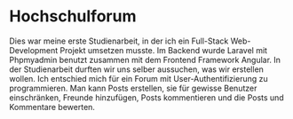 # Hochschulforum
Dies war meine erste Studienarbeit, in der ich ein Full-Stack Web-Development Projekt umsetzen musste. Im Backend wurde Laravel mit Phpmyadmin benutzt zusammen mit dem Frontend Framework Angular. In der Studienarbeit durften wir uns selber aussuchen, was wir erstellen wollen. Ich entschied mich für ein Forum mit User-Authentifizierung zu programmieren. Man kann Posts erstellen, sie für gewisse Benutzer einschränken, Freunde hinzufügen, Posts kommentieren und die Posts und Kommentare bewerten. 
